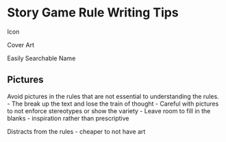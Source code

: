 # Story Game Rule Writing Tips

Icon

Cover Art

Easily Searchable Name


## Pictures

Avoid pictures in the rules that are not essential to understanding the rules.
    - The break up the text and lose the train of thought
    - Careful with pictures to not enforce stereotypes or show the variety
    - Leave room to fill in the blanks - inspiration rather than prescriptive

Distracts from the rules - cheaper to not have art




